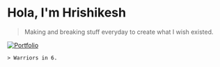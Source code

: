 # Hola, I'm Hrishikesh 

> Making and breaking stuff everyday to create what I wish existed.

[![Portfolio](https://img.shields.io/badge/Portfolio-hrishikeshu.vercel.app-black?style=flat-square&logo=vercel)](https://hrishikeshu.vercel.app/)

```
> Warriors in 6.
```



